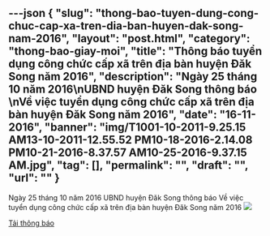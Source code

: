 ---json
{
    "slug": "thong-bao-tuyen-dung-cong-chuc-cap-xa-tren-dia-ban-huyen-dak-song-nam-2016",
    "layout": "post.html",
    "category": "thong-bao-giay-moi",
    "title": "Thông báo tuyển dụng công chức cấp xã trên địa bàn huyện Đăk Song năm 2016",
    "description": "Ngày 25 tháng 10 năm 2016\nUBND huyện Đăk Song thông báo \nVề việc tuyển dụng công chức cấp xã trên địa bàn huyện Đăk Song năm 2016",
    "date": "16-11-2016",
    "banner": "img/T1001-10-2011-9.25.15 AM13-10-2011-12.55.52 PM10-18-2016-2.14.08 PM10-21-2016-8.37.57 AM10-25-2016-9.37.15 AM.jpg",
    "tag": [],
    "permalink": "",
    "draft": "",
    "url": ""
}
---
Ngày 25 tháng 10 năm 2016
UBND huyện Đăk Song thông báo 
Về việc tuyển dụng công chức cấp xã trên địa bàn huyện Đăk Song năm 2016
![](http://www.mediafire.com/convkey/e9ae/v83mdyl08vn6lm5zg.jpg)

[Tải thông báo](http://www.mediafire.com/file/1vn668aghczhr65/TB_tuyen_dung_cong_chuc_cap_xa_Dak_Song_2016.pdf "Tải thông báo")